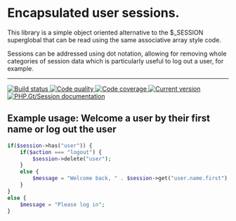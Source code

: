 # Encapsulated user sessions.

This library is a simple object oriented alternative to the $_SESSION superglobal that can be read using the same associative array style code. 

Sessions can be addressed using dot notation, allowing for removing whole categories of session data which is particularly useful to log out a user, for example.



***

<a href="https://circleci.com/gh/PhpGt/Session" target="_blank">
	<img src="https://badge.status.php.gt/session-build.svg" alt="Build status" />
</a>
<a href="https://scrutinizer-ci.com/g/PhpGt/Session" target="_blank">
	<img src="https://badge.status.php.gt/session-quality.svg" alt="Code quality" />
</a>
<a href="https://scrutinizer-ci.com/g/PhpGt/Session" target="_blank">
	<img src="https://badge.status.php.gt/session-coverage.svg" alt="Code coverage" />
</a>
<a href="https://packagist.org/packages/PhpGt/Session" target="_blank">
	<img src="https://badge.status.php.gt/session-version.svg" alt="Current version" />
</a>
<a href="http://www.php.gt/session" target="_blank">
	<img src="https://badge.status.php.gt/session-docs.svg" alt="PHP.Gt/Session documentation" />
</a>

## Example usage: Welcome a user by their first name or log out the user

```php
if($session->has("user")) {
	if($action === "logout") {
		$session->delete("user");
	}
	else {
		$message = "Welcome back, " . $session->get("user.name.first");
	}
}
else {
	$message = "Please log in";
}
```